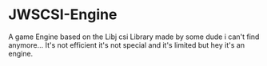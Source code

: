 # JWSCSI-Engine
A game Engine based on the Libj csi Library made by some dude i can't find anymore... It's not efficient it's not special and it's limited but hey it's an engine.
